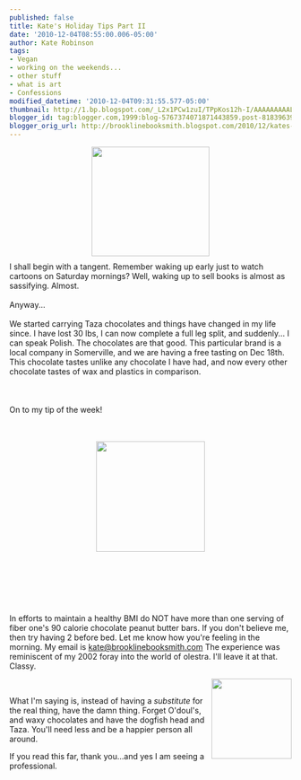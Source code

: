 ```yaml
---
published: false
title: Kate's Holiday Tips Part II
date: '2010-12-04T08:55:00.006-05:00'
author: Kate Robinson
tags:
- Vegan
- working on the weekends...
- other stuff
- what is art
- Confessions
modified_datetime: '2010-12-04T09:31:55.577-05:00'
thumbnail: http://1.bp.blogspot.com/_L2x1PCw1zuI/TPpKos12h-I/AAAAAAAAALQ/e4mD2WtwmbY/s72-c/penny.jpg
blogger_id: tag:blogger.com,1999:blog-5767374071871443859.post-818396394255168114
blogger_orig_url: http://brooklinebooksmith.blogspot.com/2010/12/kates-holiday-tips-part-ii.html
---
```


<a href="http://1.bp.blogspot.com/_L2x1PCw1zuI/TPpKos12h-I/AAAAAAAAALQ/e4mD2WtwmbY/s1600/penny.jpg"><img style="TEXT-ALIGN: center; MARGIN: 0px auto 10px; WIDTH: 210px; DISPLAY: block; HEIGHT: 195px; CURSOR: hand" id="BLOGGER_PHOTO_ID_5546827954152441826" border="0" alt="" src="http://1.bp.blogspot.com/_L2x1PCw1zuI/TPpKos12h-I/AAAAAAAAALQ/e4mD2WtwmbY/s400/penny.jpg" /></a> I shall begin with a tangent. Remember waking up early just to watch cartoons on Saturday mornings? Well, waking up to sell books is almost as sassifying. Almost.<br /><br />Anyway...<br /><br />We started carrying Taza chocolates and things have changed in my life since. I have lost 30 lbs, I can now complete a full leg split, and suddenly... I can speak Polish. The chocolates are that good. This particular brand is a local company in Somerville, and we are having a free tasting on Dec 18th. This chocolate tastes unlike any chocolate I have had, and now every other chocolate tastes of wax and plastics in comparison.<br /><br /><br /><br />On to my tip of the week!<br /><br /><br /><p><img style="TEXT-ALIGN: center; MARGIN: 0px auto 10px; WIDTH: 194px; DISPLAY: block; HEIGHT: 197px; CURSOR: hand" id="BLOGGER_PHOTO_ID_5546828747976788546" border="0" alt="" src="http://4.bp.blogspot.com/_L2x1PCw1zuI/TPpLW6EUykI/AAAAAAAAALY/u8VrAmX45x4/s400/chocolo.jpg" /></p><br /><br /><p></p><br /><br /><p>In efforts to maintain a healthy BMI do NOT have more than one serving of fiber one's 90 calorie chocolate peanut butter bars. If you don't believe me, then try having 2 before bed. Let me know how you're feeling in the morning. My email is <a href="mailto:kate@brooklinebooksmith.com">kate@brooklinebooksmith.com</a>  The experience was reminiscent of my 2002 foray into the world of olestra. I'll leave it at that. Classy.</p><a href="http://1.bp.blogspot.com/_L2x1PCw1zuI/TPpMrtXWrKI/AAAAAAAAALg/cbKRcb3T-Ms/s1600/FiberOne.jpg"><img style="MARGIN: 0px 0px 10px 10px; WIDTH: 143px; FLOAT: right; HEIGHT: 143px; CURSOR: hand" id="BLOGGER_PHOTO_ID_5546830204855823522" border="0" alt="" src="http://1.bp.blogspot.com/_L2x1PCw1zuI/TPpMrtXWrKI/AAAAAAAAALg/cbKRcb3T-Ms/s400/FiberOne.jpg" /></a><br /><p>What I'm saying is, instead of having a <em>substitute</em> for the real thing, have the damn thing. Forget O'doul's, and waxy chocolates and have the dogfish head and Taza. You'll need less and be a happier person all around.</p><p>If you read this far, thank you...and yes I am seeing a professional.<br /></p><a href="http://1.bp.blogspot.com/_L2x1PCw1zuI/TPpMrtXWrKI/AAAAAAAAALg/cbKRcb3T-Ms/s1600/FiberOne.jpg"></a><br /><a href="http://1.bp.blogspot.com/_L2x1PCw1zuI/TPpMrtXWrKI/AAAAAAAAALg/cbKRcb3T-Ms/s1600/FiberOne.jpg"></a><br /><br /><br /><a href="http://1.bp.blogspot.com/_L2x1PCw1zuI/TPpMrtXWrKI/AAAAAAAAALg/cbKRcb3T-Ms/s1600/FiberOne.jpg"></a>